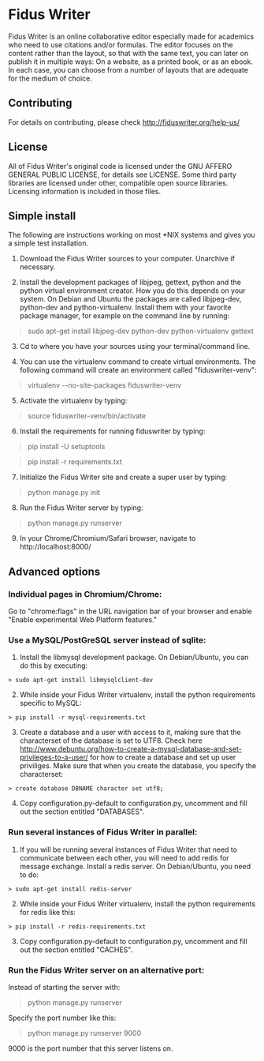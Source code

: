 Fidus Writer 
===========

Fidus Writer is an online collaborative editor especially made for academics who need to use citations and/or formulas. The editor focuses on the content rather than the layout, so that with the same text, you can later on publish it in multiple ways: On a website, as a printed book, or as an ebook. In each case, you can choose from a number of layouts that are adequate for the medium of choice.


Contributing
----

For details on contributing, please check http://fiduswriter.org/help-us/


License
----

All of Fidus Writer's original code is licensed under the GNU AFFERO GENERAL PUBLIC LICENSE, for details see LICENSE. Some third party libraries are licensed under other, compatible open source libraries. Licensing information is included in those files.


Simple install
----


The following are instructions working on most *NIX systems and gives you a simple test installation.

1. Download the Fidus Writer sources to your computer. Unarchive if necessary.

2. Install the development packages of libjpeg, gettext, python and the python virtual environment creator. How you do this depends on your system. On Debian and Ubuntu the packages are called libjpeg-dev, python-dev and python-virtualenv. Install them with your favorite package manager, for example on the command line by running:

  > sudo apt-get install libjpeg-dev python-dev python-virtualenv gettext

3. Cd to where you have your sources using your terminal/command line.

4. You can use the virtualenv command to create virtual environments. The following command will create an environment called "fiduswriter-venv":

  > virtualenv  --no-site-packages fiduswriter-venv

5. Activate the virtualenv by typing:

  > source fiduswriter-venv/bin/activate

6. Install the requirements for running  fiduswriter by typing:

  > pip install -U setuptools
  
  > pip install -r requirements.txt

7. Initialize the Fidus Writer site and create a super user by typing:

  > python manage.py init
  
8. Run the Fidus Writer server by typing:

  > python manage.py runserver

9. In your Chrome/Chromium/Safari browser, navigate to http://localhost:8000/


Advanced options
----

### Individual pages in Chromium/Chrome:

Go to "chrome:flags" in the URL navigation bar of your browser and enable "Enable experimental Web Platform features." 

### Use a MySQL/PostGreSQL server instead of sqlite:

  1. Install the libmysql development package. On Debian/Ubuntu, you can do this by executing:

    > sudo apt-get install libmysqlclient-dev

  2. While inside your Fidus Writer virtualenv, install the python requirements specific to MySQL:  
  
    > pip install -r mysql-requirements.txt

  3. Create a database and a user with access to it, making sure that the characterset of the database is set to UTF8. Check here http://www.debuntu.org/how-to-create-a-mysql-database-and-set-privileges-to-a-user/ for how to create a database and set up user priviliges. Make sure that when you create the database, you specify the characterset:
    
    > create database DBNAME character set utf8;

  4. Copy configuration.py-default to configuration.py, uncomment and fill out the section entitled "DATABASES".

### Run several instances of Fidus Writer in parallel:
 
  1. If you will be running several instances of Fidus Writer that need to communicate between each other, you will need to add redis for message exchange. Install a redis server. On Debian/Ubuntu, you need to do:
  
    > sudo apt-get install redis-server 
  
  2. While inside your Fidus Writer virtualenv, install the python requirements for redis like this:

    > pip install -r redis-requirements.txt

  3. Copy configuration.py-default to configuration.py, uncomment and fill out the section entitled "CACHES".


### Run the Fidus Writer server on an alternative port:

  Instead of starting the server with:

  > python manage.py runserver

  Specify the port number like this:

  > python manage.py runserver 9000
  
  9000 is the port number that this server listens on.